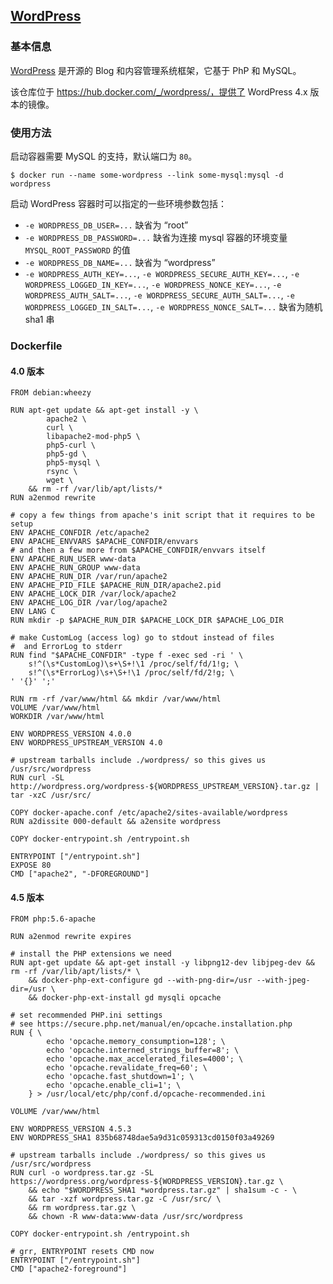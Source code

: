 ## [WordPress](https://hub.docker.com/_/wordpress/)

### 基本信息
[WordPress](https://en.wikipedia.org/wiki/WordPress) 是开源的 Blog 和内容管理系统框架，它基于 PhP 和 MySQL。

该仓库位于 https://hub.docker.com/_/wordpress/，提供了 WordPress 4.x 版本的镜像。

### 使用方法
启动容器需要 MySQL 的支持，默认端口为 `80`。

```
$ docker run --name some-wordpress --link some-mysql:mysql -d wordpress
```
启动 WordPress 容器时可以指定的一些环境参数包括：

* `-e WORDPRESS_DB_USER=...` 缺省为 “root”
* `-e WORDPRESS_DB_PASSWORD=...` 缺省为连接 mysql 容器的环境变量 `MYSQL_ROOT_PASSWORD` 的值
* `-e WORDPRESS_DB_NAME=...` 缺省为 “wordpress”
* `-e WORDPRESS_AUTH_KEY=...`, `-e WORDPRESS_SECURE_AUTH_KEY=...`, `-e WORDPRESS_LOGGED_IN_KEY=...`, `-e WORDPRESS_NONCE_KEY=...`, `-e WORDPRESS_AUTH_SALT=...`, `-e WORDPRESS_SECURE_AUTH_SALT=...`, `-e WORDPRESS_LOGGED_IN_SALT=...`, `-e WORDPRESS_NONCE_SALT=...` 缺省为随机 sha1 串

### Dockerfile
#### 4.0 版本
```
FROM debian:wheezy

RUN apt-get update && apt-get install -y \
		apache2 \
		curl \
		libapache2-mod-php5 \
		php5-curl \
		php5-gd \
		php5-mysql \
		rsync \
		wget \
	&& rm -rf /var/lib/apt/lists/*
RUN a2enmod rewrite

# copy a few things from apache's init script that it requires to be setup
ENV APACHE_CONFDIR /etc/apache2
ENV APACHE_ENVVARS $APACHE_CONFDIR/envvars
# and then a few more from $APACHE_CONFDIR/envvars itself
ENV APACHE_RUN_USER www-data
ENV APACHE_RUN_GROUP www-data
ENV APACHE_RUN_DIR /var/run/apache2
ENV APACHE_PID_FILE $APACHE_RUN_DIR/apache2.pid
ENV APACHE_LOCK_DIR /var/lock/apache2
ENV APACHE_LOG_DIR /var/log/apache2
ENV LANG C
RUN mkdir -p $APACHE_RUN_DIR $APACHE_LOCK_DIR $APACHE_LOG_DIR

# make CustomLog (access log) go to stdout instead of files
#  and ErrorLog to stderr
RUN find "$APACHE_CONFDIR" -type f -exec sed -ri ' \
	s!^(\s*CustomLog)\s+\S+!\1 /proc/self/fd/1!g; \
	s!^(\s*ErrorLog)\s+\S+!\1 /proc/self/fd/2!g; \
' '{}' ';'

RUN rm -rf /var/www/html && mkdir /var/www/html
VOLUME /var/www/html
WORKDIR /var/www/html

ENV WORDPRESS_VERSION 4.0.0
ENV WORDPRESS_UPSTREAM_VERSION 4.0

# upstream tarballs include ./wordpress/ so this gives us /usr/src/wordpress
RUN curl -SL http://wordpress.org/wordpress-${WORDPRESS_UPSTREAM_VERSION}.tar.gz | tar -xzC /usr/src/

COPY docker-apache.conf /etc/apache2/sites-available/wordpress
RUN a2dissite 000-default && a2ensite wordpress

COPY docker-entrypoint.sh /entrypoint.sh

ENTRYPOINT ["/entrypoint.sh"]
EXPOSE 80
CMD ["apache2", "-DFOREGROUND"]
```

#### 4.5 版本
```
FROM php:5.6-apache

RUN a2enmod rewrite expires

# install the PHP extensions we need
RUN apt-get update && apt-get install -y libpng12-dev libjpeg-dev && rm -rf /var/lib/apt/lists/* \
	&& docker-php-ext-configure gd --with-png-dir=/usr --with-jpeg-dir=/usr \
	&& docker-php-ext-install gd mysqli opcache

# set recommended PHP.ini settings
# see https://secure.php.net/manual/en/opcache.installation.php
RUN { \
		echo 'opcache.memory_consumption=128'; \
		echo 'opcache.interned_strings_buffer=8'; \
		echo 'opcache.max_accelerated_files=4000'; \
		echo 'opcache.revalidate_freq=60'; \
		echo 'opcache.fast_shutdown=1'; \
		echo 'opcache.enable_cli=1'; \
	} > /usr/local/etc/php/conf.d/opcache-recommended.ini

VOLUME /var/www/html

ENV WORDPRESS_VERSION 4.5.3
ENV WORDPRESS_SHA1 835b68748dae5a9d31c059313cd0150f03a49269

# upstream tarballs include ./wordpress/ so this gives us /usr/src/wordpress
RUN curl -o wordpress.tar.gz -SL https://wordpress.org/wordpress-${WORDPRESS_VERSION}.tar.gz \
	&& echo "$WORDPRESS_SHA1 *wordpress.tar.gz" | sha1sum -c - \
	&& tar -xzf wordpress.tar.gz -C /usr/src/ \
	&& rm wordpress.tar.gz \
	&& chown -R www-data:www-data /usr/src/wordpress

COPY docker-entrypoint.sh /entrypoint.sh

# grr, ENTRYPOINT resets CMD now
ENTRYPOINT ["/entrypoint.sh"]
CMD ["apache2-foreground"]
```